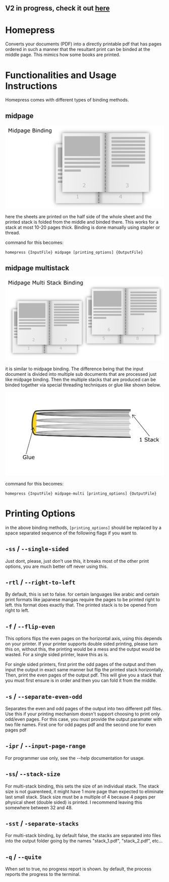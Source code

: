 ## V2 in progress, check it out [here](https://github.com/amaank404/homepress/tree/pymupdf) 

# Homepress

Converts your documents (PDF) into a directly printable pdf that has pages
ordered in such a manner that the resultant print can be binded at the middle page.
This mimics how some books are printed.

# Functionalities and Usage Instructions

Homepress comes with different types of binding methods.

## midpage

![](images/midpage_binding.png)

here the sheets are printed on the half side of the whole sheet and the printed stack is folded from the middle and binded there. This works for a stack at most 10-20 pages thick. Binding is done manually using stapler or thread.

command for this becomes:

```
homepress {InputFile} midpage [printing_options] {OutputFile}
```

## midpage multistack

![](images/midpage_multi_stack.png)

it is similar to midpage binding. The difference being that the input document is divided into multiple sub documents that are processed just like midpage binding. Then the multiple stacks that are produced can be binded together via special threading techniques or glue like shown below.

![](images/multistack_binding.png)

command for this becomes:

```
homepress {InputFile} midpage-multi [printing_options] {OutputFile}
```

# Printing Options

in the above binding methods, `[printing_options]` should be replaced by a space separated sequence of the following flags if you want to.

## `-ss` / `--single-sided`
Just dont, please, just don't use this, it breaks most of the other print options, you are much better off never using this.

## `-rtl` / `--right-to-left`
By default, this is set to false. for certain languages like arabic and certain print formats like japanese mangas require the pages to be printed right to left. this format does exactly that. The printed stack is to be opened from right to left.

## `-f` / `--flip-even`

This options flips the even pages on the horizontal axis, using this depends on your printer. If your printer supports double sided printing, please turn this on, without this, the printing would be a mess and the output would be wasted. For a single sided printer, leave this as is.

For single sided printers, first print the odd pages of the output and then input the output in exact same manner but flip the printed stack horizontally. Then, print the even pages of the output pdf. This will give you a stack that you must first ensure is in order and then you can fold it from the middle.

## `-s` / `--separate-even-odd`

Separates the even and odd pages of the output into two different pdf files. Use this if your printing mechanism doesn't support choosing to print only odd/even pages. For this case, you must provide the output paramater with two file names. First one for odd pages pdf and the second one for even pages pdf

## `-ipr` / `--input-page-range`

For programmer use only, see the --help documentation for usage.

## `-ss`/ `--stack-size`

For multi-stack binding, this sets the size of an individual stack. The stack size is not guarenteed, it might have 1 more page than expected to eliminate last small stack. Stack size must be a multiple of 4 because 4 pages per physical sheet (double sided) is printed. I recommend leaving this somewhere between 32 and 48.

## `-sst` / `-separate-stacks`

For multi-stack binding, by default false, the stacks are separated into files into the output folder going by the names "stack_1.pdf", "stack_2.pdf", etc...

## `-q` / `--quite`

When set to true, no progress report is shown. by default, the process reports the progress to the terminal.
